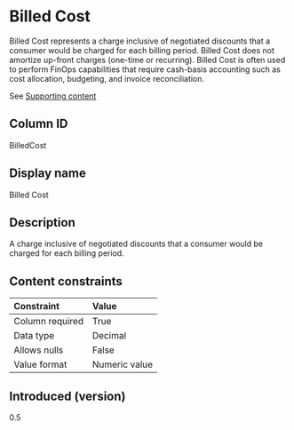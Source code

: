 # Billed Cost

Billed Cost represents a charge inclusive of negotiated discounts that a consumer would be charged for each billing period. Billed Cost does not amortize up-front charges (one-time or recurring). Billed Cost is often used to perform FinOps capabilities that require cash-basis accounting such as cost allocation, budgeting, and invoice reconciliation.

See [Supporting content](https://docs.google.com/document/d/1dwrGmkzpP-NfjZPFzv8HiSo_LBgg2serBfSKFZx4Lnk/edit#heading=h.5s5fte4oc77p)

## Column ID
BilledCost

## Display name
Billed Cost

## Description
A charge inclusive of negotiated discounts that a consumer would be charged for each billing period.

## Content constraints

|    Constraint   |      Value      |
|:----------------|:----------------|
| Column required | True            |
| Data type       | Decimal         |
| Allows nulls    | False           |
| Value format    | Numeric value   |

## Introduced (version)
0.5
